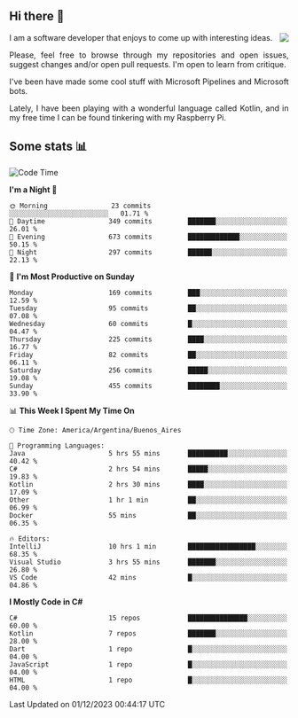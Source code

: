 ## Hi there :slightly_smiling_face:

<img src="https://github-readme-stats.vercel.app/api?username=victorgrycuk&show_icons=true&count_private=true&title_color=F7941E&icon_color=F7941E" align="right">

<p align="justify">
I am a software developer that enjoys to come up with interesting ideas.
<p/>

<p align= "justify">
Please, feel free to browse through my repositories and open issues, suggest changes and/or open pull requests. I'm open to learn from critique.
<p/>


<p align= "justify">
I've been have made some cool stuff with Microsoft Pipelines and Microsoft bots.
<p/>

<p align= "justify">
Lately, I have been playing with a wonderful language called Kotlin, and in my free time I can be found tinkering with my Raspberry Pi.
<p/>

## Some stats :bar_chart:
<!--START_SECTION:waka-->
![Code Time](http://img.shields.io/badge/Code%20Time-1%2C827%20hrs%2019%20mins-blue)

**I'm a Night 🦉** 

```text
🌞 Morning                23 commits          ░░░░░░░░░░░░░░░░░░░░░░░░░   01.71 % 
🌆 Daytime                349 commits         ███████░░░░░░░░░░░░░░░░░░   26.01 % 
🌃 Evening                673 commits         █████████████░░░░░░░░░░░░   50.15 % 
🌙 Night                  297 commits         ██████░░░░░░░░░░░░░░░░░░░   22.13 % 
```
📅 **I'm Most Productive on Sunday** 

```text
Monday                   169 commits         ███░░░░░░░░░░░░░░░░░░░░░░   12.59 % 
Tuesday                  95 commits          ██░░░░░░░░░░░░░░░░░░░░░░░   07.08 % 
Wednesday                60 commits          █░░░░░░░░░░░░░░░░░░░░░░░░   04.47 % 
Thursday                 225 commits         ████░░░░░░░░░░░░░░░░░░░░░   16.77 % 
Friday                   82 commits          ██░░░░░░░░░░░░░░░░░░░░░░░   06.11 % 
Saturday                 256 commits         █████░░░░░░░░░░░░░░░░░░░░   19.08 % 
Sunday                   455 commits         ████████░░░░░░░░░░░░░░░░░   33.90 % 
```


📊 **This Week I Spent My Time On** 

```text
🕑︎ Time Zone: America/Argentina/Buenos_Aires

💬 Programming Languages: 
Java                     5 hrs 55 mins       ██████████░░░░░░░░░░░░░░░   40.42 % 
C#                       2 hrs 54 mins       █████░░░░░░░░░░░░░░░░░░░░   19.83 % 
Kotlin                   2 hrs 30 mins       ████░░░░░░░░░░░░░░░░░░░░░   17.09 % 
Other                    1 hr 1 min          ██░░░░░░░░░░░░░░░░░░░░░░░   06.99 % 
Docker                   55 mins             ██░░░░░░░░░░░░░░░░░░░░░░░   06.35 % 

🔥 Editors: 
IntelliJ                 10 hrs 1 min        █████████████████░░░░░░░░   68.35 % 
Visual Studio            3 hrs 55 mins       ███████░░░░░░░░░░░░░░░░░░   26.80 % 
VS Code                  42 mins             █░░░░░░░░░░░░░░░░░░░░░░░░   04.86 % 
```

**I Mostly Code in C#** 

```text
C#                       15 repos            ███████████████░░░░░░░░░░   60.00 % 
Kotlin                   7 repos             ███████░░░░░░░░░░░░░░░░░░   28.00 % 
Dart                     1 repo              █░░░░░░░░░░░░░░░░░░░░░░░░   04.00 % 
JavaScript               1 repo              █░░░░░░░░░░░░░░░░░░░░░░░░   04.00 % 
HTML                     1 repo              █░░░░░░░░░░░░░░░░░░░░░░░░   04.00 % 
```




 Last Updated on 01/12/2023 00:44:17 UTC
<!--END_SECTION:waka-->

